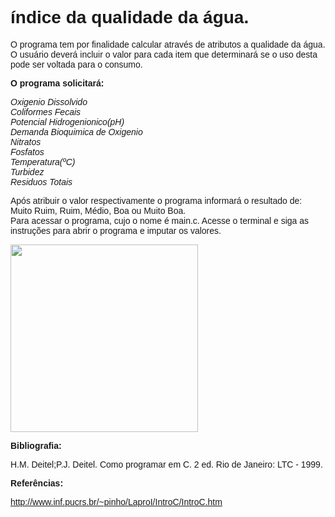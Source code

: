 <h1><font face="Arial"><b>índice da qualidade da água.</b></h1>

O programa tem por finalidade calcular através de atributos a qualidade da água.</br>
O usuário deverá incluir o valor para cada item que determinará se o uso desta pode ser voltada para o consumo.</br>

<b>O programa solicitará:</b>

<i><p>Oxigenio Dissolvido</br>
Coliformes Fecais</br>
Potencial Hidrogenionico(pH)</br>
Demanda Bioquimica de Oxigenio</br>
Nitratos</br>
Fosfatos</br>
Temperatura(ºC)</br>
Turbidez</br>
Residuos Totais</br></i>

Após atribuir o valor respectivamente o programa informará o resultado de: Muito Ruim, Ruim, Médio, Boa ou Muito Boa.</br>
Para acessar o programa, cujo o nome é main.c. Acesse o terminal e siga as instruções para abrir o programa e imputar os valores.</br>

<img src="https://under-linux.org/attachment.php?attachmentid=56629&d=1420575002" width="300" height="300">

<b>Bibliografia:</b>

H.M. Deitel;P.J. Deitel. Como programar em C. 2 ed. Rio de Janeiro: LTC -  1999.

<b>Referências:</b>

http://www.inf.pucrs.br/~pinho/LaproI/IntroC/IntroC.htm </font>



